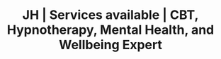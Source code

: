 ---
title: 'JH | Services available | CBT, Hypnotherapy, Mental Health, and Wellbeing Expert'
layout: 'layouts/services.html'
canonical: 'https://www.justinehodgsonhypnotherapy.com/services/'
services:
    title1: 'About JH'
    para1: '"Having personally experienced such things as anxiety, trauma and chronic fatigue syndrome, and having recovered through the same therapies I offer today, allows me to truly understand other''s issue''s, and how best to treat them."'
    para2: 'By now hopefully, you’ve pressed the play button on both my welcome and about me recordings and I’ve saved you valuable time on reading a page full of words without much connection. As a hypnotherapist, it’s important you get a feel for my voice and personality if we are going to do some work together. I’m also a strong believer in being as real on paper as I am in person, hopefully this all resonates and feels authentic for every visitor to my site.'
    para3: 'At this stage you would have heard my story and know, just as so many before me and many to follow, I’ve had my own path to travel and it’s not always been straight forward but it has led me to where I am today and it continues to get better and convince me that, miracles actually do happen, every single day.'
    para4: 'I’m that guide. My desire today and every day hereon, is to make people feel less broken, so they can experience more joy and happiness and less stress in their lives. This in turn can only benefit those around them, and there we have it, a beautiful ripple effect begins and reaches far and wide, as far as the imagination can take you!'
videos:
    vid1: 'https://res.cloudinary.com/peggy-co/video/upload/c_scale,w_300/v1593601416/12%20Steps%20The%20Curative%20Hypno/welcome_mess_a02ez5.mp4'
    vid2: 'https://res.cloudinary.com/peggy-co/video/upload/c_scale,w_300/v1593601416/12%20Steps%20The%20Curative%20Hypno/welcome_mess_a02ez5.webm'
imagesservices:
    img1: 'https://res.cloudinary.com/peggy-co/image/upload/v1596119487/Well%20Being/journey_eaxuxe.jpg'
    img2: 'https://res.cloudinary.com/peggy-co/image/upload/v1596125701/Well%20Being/lady-field.min_jidrzu.jpg'
---